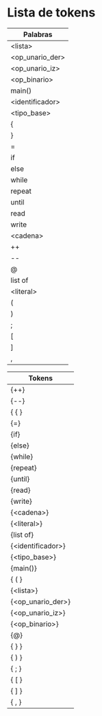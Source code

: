 # Lista de tokens

|  Palabras          |
| ------------------ |
|  \<lista\>         |
|  \<op_unario_der\> |
|  \<op_unario_iz\>  |
|  \<op_binario\>    |
|  main()            |
|  \<identificador\> |
|  \<tipo_base\>     |
|  {                 |
|  }                 |
|  =                 |
|  if                |
|  else              |
|  while             |
|  repeat            |
|  until             |
|  read              |
|  write             |
|  \<cadena\>        |
|  ++                |
|  --                |
|  @                 |
|  list of           |
|  \<literal\>       |
|  (                 |
|  )                 |
|  ;                 |
|  \[                |
|  \]                |
|  ,                 |


| Tokens              |
| ------------------- |
| {++}                |
| {--}                |
| { { }               |
| {=}                 |
| {if}                |
| {else}              |
| {while}             |
| {repeat}            |
| {until}             |
| {read}              |
| {write}             |
| {\<cadena\>}        |
| {\<literal\>}       |
| {list of}           |
| {\<identificador\>} |
| {\<tipo_base\>}     |
| {main()}            |
| { ( }               |
| {\<lista\>}         |
| {\<op_unario_der\>} |
| {\<op_unario_iz\>}  |
| {\<op_binario\>}    |
| {@}                 |
| { } }               |
| { ) }               |
| { ; }               |
| { \[ }              |
| { \] }              |
| { , }               |
